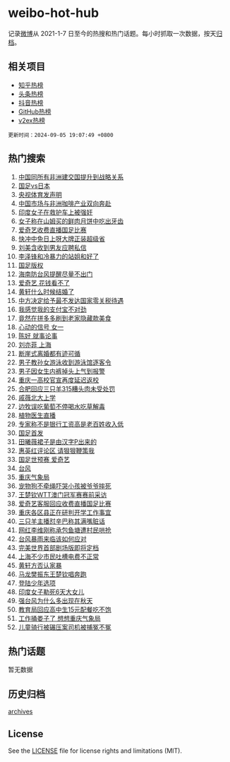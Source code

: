 # weibo-hot-hub

记录[微博](https://www.weibo.com)从 2021-1-7 日至今的热搜和热门话题。每小时抓取一次数据，按天[归档](archives)。

## 相关项目

- [知乎热榜](https://github.com/lonnyzhang423/zhihu-hot-hub)
- [头条热榜](https://github.com/lonnyzhang423/toutiao-hot-hub)
- [抖音热榜](https://github.com/lonnyzhang423/douyin-hot-hub)
- [GitHub热榜](https://github.com/lonnyzhang423/github-hot-hub)
- [v2ex热榜](https://github.com/lonnyzhang423/v2ex-hot-hub)


`更新时间：2024-09-05 19:07:49 +0800`

## 热门搜索

1. [中国同所有非洲建交国提升到战略关系](https://m.weibo.cn/search?containerid=100103type%3D1%26t%3D10%26q%3D%23%E4%B8%AD%E5%9B%BD%E5%90%8C%E6%89%80%E6%9C%89%E9%9D%9E%E6%B4%B2%E5%BB%BA%E4%BA%A4%E5%9B%BD%E6%8F%90%E5%8D%87%E5%88%B0%E6%88%98%E7%95%A5%E5%85%B3%E7%B3%BB%23&stream_entry_id=51&isnewpage=1&extparam=seat%3D1%26filter_type%3Drealtimehot%26stream_entry_id%3D51%26c_type%3D51%26q%3D%2523%25E4%25B8%25AD%25E5%259B%25BD%25E5%2590%258C%25E6%2589%2580%25E6%259C%2589%25E9%259D%259E%25E6%25B4%25B2%25E5%25BB%25BA%25E4%25BA%25A4%25E5%259B%25BD%25E6%258F%2590%25E5%258D%2587%25E5%2588%25B0%25E6%2588%2598%25E7%2595%25A5%25E5%2585%25B3%25E7%25B3%25BB%2523%26cate%3D10103%26dgr%3D0%26pos%3D0%26display_time%3D1725534468%26pre_seqid%3D172553446799800562152)
1. [国足vs日本](https://m.weibo.cn/search?containerid=100103type%3D1%26t%3D10%26q%3D%23%E5%9B%BD%E8%B6%B3vs%E6%97%A5%E6%9C%AC%23&stream_entry_id=31&isnewpage=1&extparam=seat%3D1%26stream_entry_id%3D31%26flag%3D1%26cate%3D5001%26band_rank%3D1%26filter_type%3Drealtimehot%26c_type%3D31%26realpos%3D1%26pos%3D0%26q%3D%2523%25E5%259B%25BD%25E8%25B6%25B3vs%25E6%2597%25A5%25E6%259C%25AC%2523%26dgr%3D0%26lcate%3D5001%26display_time%3D1725534468%26pre_seqid%3D172553446799800562152)
1. [央视体育发声明](https://m.weibo.cn/search?containerid=100103type%3D1%26t%3D10%26q%3D%E5%A4%AE%E8%A7%86%E4%BD%93%E8%82%B2%E5%8F%91%E5%A3%B0%E6%98%8E&stream_entry_id=31&isnewpage=1&extparam=seat%3D1%26stream_entry_id%3D31%26flag%3D1%26cate%3D5001%26band_rank%3D2%26filter_type%3Drealtimehot%26c_type%3D31%26realpos%3D2%26pos%3D1%26q%3D%25E5%25A4%25AE%25E8%25A7%2586%25E4%25BD%2593%25E8%2582%25B2%25E5%258F%2591%25E5%25A3%25B0%25E6%2598%258E%26dgr%3D0%26lcate%3D5001%26display_time%3D1725534468%26pre_seqid%3D172553446799800562152)
1. [中国市场与非洲咖啡产业双向奔赴](https://m.weibo.cn/search?containerid=100103type%3D1%26t%3D10%26q%3D%23%E4%B8%AD%E5%9B%BD%E5%B8%82%E5%9C%BA%E4%B8%8E%E9%9D%9E%E6%B4%B2%E5%92%96%E5%95%A1%E4%BA%A7%E4%B8%9A%E5%8F%8C%E5%90%91%E5%A5%94%E8%B5%B4%23&stream_entry_id=31&isnewpage=1&extparam=seat%3D1%26stream_entry_id%3D31%26flag%3D0%26cate%3D5001%26band_rank%3D3%26filter_type%3Drealtimehot%26c_type%3D31%26realpos%3D3%26pos%3D2%26q%3D%2523%25E4%25B8%25AD%25E5%259B%25BD%25E5%25B8%2582%25E5%259C%25BA%25E4%25B8%258E%25E9%259D%259E%25E6%25B4%25B2%25E5%2592%2596%25E5%2595%25A1%25E4%25BA%25A7%25E4%25B8%259A%25E5%258F%258C%25E5%2590%2591%25E5%25A5%2594%25E8%25B5%25B4%2523%26dgr%3D0%26lcate%3D5001%26display_time%3D1725534468%26pre_seqid%3D172553446799800562152)
1. [印度女子在救护车上被强奸](https://m.weibo.cn/search?containerid=100103type%3D1%26t%3D10%26q%3D%23%E5%8D%B0%E5%BA%A6%E5%A5%B3%E5%AD%90%E5%9C%A8%E6%95%91%E6%8A%A4%E8%BD%A6%E4%B8%8A%E8%A2%AB%E5%BC%BA%E5%A5%B8%23&stream_entry_id=31&isnewpage=1&extparam=seat%3D1%26stream_entry_id%3D31%26flag%3D2%26cate%3D5001%26band_rank%3D4%26filter_type%3Drealtimehot%26c_type%3D31%26realpos%3D4%26pos%3D3%26q%3D%2523%25E5%258D%25B0%25E5%25BA%25A6%25E5%25A5%25B3%25E5%25AD%2590%25E5%259C%25A8%25E6%2595%2591%25E6%258A%25A4%25E8%25BD%25A6%25E4%25B8%258A%25E8%25A2%25AB%25E5%25BC%25BA%25E5%25A5%25B8%2523%26dgr%3D0%26lcate%3D5001%26display_time%3D1725534468%26pre_seqid%3D172553446799800562152)
1. [女子称在山姆买的鲜肉月饼中吃出牙齿](https://m.weibo.cn/search?containerid=100103type%3D1%26t%3D10%26q%3D%23%E5%A5%B3%E5%AD%90%E7%A7%B0%E5%9C%A8%E5%B1%B1%E5%A7%86%E4%B9%B0%E7%9A%84%E9%B2%9C%E8%82%89%E6%9C%88%E9%A5%BC%E4%B8%AD%E5%90%83%E5%87%BA%E7%89%99%E9%BD%BF%23&stream_entry_id=31&isnewpage=1&extparam=seat%3D1%26stream_entry_id%3D31%26flag%3D2%26cate%3D5001%26band_rank%3D5%26filter_type%3Drealtimehot%26c_type%3D31%26realpos%3D5%26pos%3D4%26q%3D%2523%25E5%25A5%25B3%25E5%25AD%2590%25E7%25A7%25B0%25E5%259C%25A8%25E5%25B1%25B1%25E5%25A7%2586%25E4%25B9%25B0%25E7%259A%2584%25E9%25B2%259C%25E8%2582%2589%25E6%259C%2588%25E9%25A5%25BC%25E4%25B8%25AD%25E5%2590%2583%25E5%2587%25BA%25E7%2589%2599%25E9%25BD%25BF%2523%26dgr%3D0%26lcate%3D5001%26display_time%3D1725534468%26pre_seqid%3D172553446799800562152)
1. [爱奇艺收费直播国足比赛](https://m.weibo.cn/search?containerid=100103type%3D1%26t%3D10%26q%3D%E7%88%B1%E5%A5%87%E8%89%BA%E6%94%B6%E8%B4%B9%E7%9B%B4%E6%92%AD%E5%9B%BD%E8%B6%B3%E6%AF%94%E8%B5%9B&stream_entry_id=31&isnewpage=1&extparam=seat%3D1%26stream_entry_id%3D31%26flag%3D0%26cate%3D5001%26band_rank%3D6%26filter_type%3Drealtimehot%26c_type%3D31%26realpos%3D6%26pos%3D5%26q%3D%25E7%2588%25B1%25E5%25A5%2587%25E8%2589%25BA%25E6%2594%25B6%25E8%25B4%25B9%25E7%259B%25B4%25E6%2592%25AD%25E5%259B%25BD%25E8%25B6%25B3%25E6%25AF%2594%25E8%25B5%259B%26dgr%3D0%26lcate%3D5001%26display_time%3D1725534468%26pre_seqid%3D172553446799800562152)
1. [快冲中免日上呀大牌正装超级省](https://m.weibo.cn/search?containerid=100103type%3D1%26t%3D10%26q%3D%23%E5%BF%AB%E5%86%B2%E4%B8%AD%E5%85%8D%E6%97%A5%E4%B8%8A%E5%91%80%E5%A4%A7%E7%89%8C%E6%AD%A3%E8%A3%85%E8%B6%85%E7%BA%A7%E7%9C%81%23&stream_entry_id=31&isnewpage=1&extparam=seat%3D1%26adid%3D253348%26stream_entry_id%3D31%26topic_ad%3D1%26cate%3D5001%26lcate%3D5001%26band_rank%3D7%26c_type%3D31%26is_ad_pos%3D1%26pos%3D6%26q%3D%2523%25E5%25BF%25AB%25E5%2586%25B2%25E4%25B8%25AD%25E5%2585%258D%25E6%2597%25A5%25E4%25B8%258A%25E5%2591%2580%25E5%25A4%25A7%25E7%2589%258C%25E6%25AD%25A3%25E8%25A3%2585%25E8%25B6%2585%25E7%25BA%25A7%25E7%259C%2581%2523%26dgr%3D0%26filter_type%3Drealtimehot%26display_time%3D1725534468%26pre_seqid%3D172553446799800562152)
1. [刘美含收到男友应聘私信](https://m.weibo.cn/search?containerid=100103type%3D1%26t%3D10%26q%3D%E5%88%98%E7%BE%8E%E5%90%AB%E6%94%B6%E5%88%B0%E7%94%B7%E5%8F%8B%E5%BA%94%E8%81%98%E7%A7%81%E4%BF%A1&stream_entry_id=31&isnewpage=1&extparam=seat%3D1%26stream_entry_id%3D31%26flag%3D2%26cate%3D5001%26band_rank%3D7%26filter_type%3Drealtimehot%26c_type%3D31%26realpos%3D7%26pos%3D7%26q%3D%25E5%2588%2598%25E7%25BE%258E%25E5%2590%25AB%25E6%2594%25B6%25E5%2588%25B0%25E7%2594%25B7%25E5%258F%258B%25E5%25BA%2594%25E8%2581%2598%25E7%25A7%2581%25E4%25BF%25A1%26dgr%3D0%26lcate%3D5001%26display_time%3D1725534468%26pre_seqid%3D172553446799800562152)
1. [李泽锋和冷暴力的站姐和好了](https://m.weibo.cn/search?containerid=100103type%3D1%26t%3D10%26q%3D%E6%9D%8E%E6%B3%BD%E9%94%8B%E5%92%8C%E5%86%B7%E6%9A%B4%E5%8A%9B%E7%9A%84%E7%AB%99%E5%A7%90%E5%92%8C%E5%A5%BD%E4%BA%86&stream_entry_id=31&isnewpage=1&extparam=seat%3D1%26stream_entry_id%3D31%26flag%3D0%26cate%3D5001%26band_rank%3D8%26filter_type%3Drealtimehot%26c_type%3D31%26realpos%3D8%26pos%3D8%26q%3D%25E6%259D%258E%25E6%25B3%25BD%25E9%2594%258B%25E5%2592%258C%25E5%2586%25B7%25E6%259A%25B4%25E5%258A%259B%25E7%259A%2584%25E7%25AB%2599%25E5%25A7%2590%25E5%2592%258C%25E5%25A5%25BD%25E4%25BA%2586%26dgr%3D0%26lcate%3D5001%26display_time%3D1725534468%26pre_seqid%3D172553446799800562152)
1. [国足版权](https://m.weibo.cn/search?containerid=100103type%3D1%26t%3D10%26q%3D%23%E5%9B%BD%E8%B6%B3%E7%89%88%E6%9D%83%23&stream_entry_id=31&isnewpage=1&extparam=seat%3D1%26stream_entry_id%3D31%26flag%3D0%26cate%3D5001%26band_rank%3D9%26filter_type%3Drealtimehot%26c_type%3D31%26realpos%3D9%26pos%3D9%26q%3D%2523%25E5%259B%25BD%25E8%25B6%25B3%25E7%2589%2588%25E6%259D%2583%2523%26dgr%3D0%26lcate%3D5001%26display_time%3D1725534468%26pre_seqid%3D172553446799800562152)
1. [海南防台风提醒尽量不出门](https://m.weibo.cn/search?containerid=100103type%3D1%26t%3D10%26q%3D%23%E6%B5%B7%E5%8D%97%E9%98%B2%E5%8F%B0%E9%A3%8E%E6%8F%90%E9%86%92%E5%B0%BD%E9%87%8F%E4%B8%8D%E5%87%BA%E9%97%A8%23&stream_entry_id=31&isnewpage=1&extparam=seat%3D1%26stream_entry_id%3D31%26flag%3D1%26cate%3D5001%26band_rank%3D10%26filter_type%3Drealtimehot%26c_type%3D31%26realpos%3D10%26pos%3D10%26q%3D%2523%25E6%25B5%25B7%25E5%258D%2597%25E9%2598%25B2%25E5%258F%25B0%25E9%25A3%258E%25E6%258F%2590%25E9%2586%2592%25E5%25B0%25BD%25E9%2587%258F%25E4%25B8%258D%25E5%2587%25BA%25E9%2597%25A8%2523%26dgr%3D0%26lcate%3D5001%26display_time%3D1725534468%26pre_seqid%3D172553446799800562152)
1. [爱奇艺 花钱看不了](https://m.weibo.cn/search?containerid=100103type%3D1%26t%3D10%26q%3D%E7%88%B1%E5%A5%87%E8%89%BA+%E8%8A%B1%E9%92%B1%E7%9C%8B%E4%B8%8D%E4%BA%86&stream_entry_id=31&isnewpage=1&extparam=seat%3D1%26stream_entry_id%3D31%26flag%3D1%26cate%3D5001%26band_rank%3D11%26filter_type%3Drealtimehot%26c_type%3D31%26realpos%3D11%26pos%3D11%26q%3D%25E7%2588%25B1%25E5%25A5%2587%25E8%2589%25BA%2520%25E8%258A%25B1%25E9%2592%25B1%25E7%259C%258B%25E4%25B8%258D%25E4%25BA%2586%26dgr%3D0%26lcate%3D5001%26display_time%3D1725534468%26pre_seqid%3D172553446799800562152)
1. [黄轩什么时候结婚了](https://m.weibo.cn/search?containerid=100103type%3D1%26t%3D10%26q%3D%E9%BB%84%E8%BD%A9%E4%BB%80%E4%B9%88%E6%97%B6%E5%80%99%E7%BB%93%E5%A9%9A%E4%BA%86&stream_entry_id=31&isnewpage=1&extparam=seat%3D1%26stream_entry_id%3D31%26flag%3D2%26cate%3D5001%26band_rank%3D12%26filter_type%3Drealtimehot%26c_type%3D31%26realpos%3D12%26pos%3D12%26q%3D%25E9%25BB%2584%25E8%25BD%25A9%25E4%25BB%2580%25E4%25B9%2588%25E6%2597%25B6%25E5%2580%2599%25E7%25BB%2593%25E5%25A9%259A%25E4%25BA%2586%26dgr%3D0%26lcate%3D5001%26display_time%3D1725534468%26pre_seqid%3D172553446799800562152)
1. [中方决定给予最不发达国家零关税待遇](https://m.weibo.cn/search?containerid=100103type%3D1%26t%3D10%26q%3D%23%E4%B8%AD%E6%96%B9%E5%86%B3%E5%AE%9A%E7%BB%99%E4%BA%88%E6%9C%80%E4%B8%8D%E5%8F%91%E8%BE%BE%E5%9B%BD%E5%AE%B6%E9%9B%B6%E5%85%B3%E7%A8%8E%E5%BE%85%E9%81%87%23&stream_entry_id=31&isnewpage=1&extparam=seat%3D1%26stream_entry_id%3D31%26flag%3D1%26cate%3D5001%26band_rank%3D13%26filter_type%3Drealtimehot%26c_type%3D31%26realpos%3D13%26pos%3D13%26q%3D%2523%25E4%25B8%25AD%25E6%2596%25B9%25E5%2586%25B3%25E5%25AE%259A%25E7%25BB%2599%25E4%25BA%2588%25E6%259C%2580%25E4%25B8%258D%25E5%258F%2591%25E8%25BE%25BE%25E5%259B%25BD%25E5%25AE%25B6%25E9%259B%25B6%25E5%2585%25B3%25E7%25A8%258E%25E5%25BE%2585%25E9%2581%2587%2523%26dgr%3D0%26lcate%3D5001%26display_time%3D1725534468%26pre_seqid%3D172553446799800562152)
1. [我感觉我的支付宝不对劲](https://m.weibo.cn/search?containerid=100103type%3D1%26t%3D10%26q%3D%E6%88%91%E6%84%9F%E8%A7%89%E6%88%91%E7%9A%84%E6%94%AF%E4%BB%98%E5%AE%9D%E4%B8%8D%E5%AF%B9%E5%8A%B2&stream_entry_id=31&isnewpage=1&extparam=seat%3D1%26stream_entry_id%3D31%26flag%3D2%26cate%3D5001%26band_rank%3D14%26filter_type%3Drealtimehot%26c_type%3D31%26realpos%3D14%26pos%3D14%26q%3D%25E6%2588%2591%25E6%2584%259F%25E8%25A7%2589%25E6%2588%2591%25E7%259A%2584%25E6%2594%25AF%25E4%25BB%2598%25E5%25AE%259D%25E4%25B8%258D%25E5%25AF%25B9%25E5%258A%25B2%26dgr%3D0%26lcate%3D5001%26display_time%3D1725534468%26pre_seqid%3D172553446799800562152)
1. [竟然在拼多多刷到老家隐藏款美食](https://m.weibo.cn/search?containerid=100103type%3D1%26t%3D10%26q%3D%23%E7%AB%9F%E7%84%B6%E5%9C%A8%E6%8B%BC%E5%A4%9A%E5%A4%9A%E5%88%B7%E5%88%B0%E8%80%81%E5%AE%B6%E9%9A%90%E8%97%8F%E6%AC%BE%E7%BE%8E%E9%A3%9F%23&stream_entry_id=31&isnewpage=1&extparam=seat%3D1%26adid%3D253461%26stream_entry_id%3D31%26flag%3D0%26cate%3D5001%26lcate%3D5001%26band_rank%3D15%26c_type%3D31%26realpos%3D15%26pos%3D15%26q%3D%2523%25E7%25AB%259F%25E7%2584%25B6%25E5%259C%25A8%25E6%258B%25BC%25E5%25A4%259A%25E5%25A4%259A%25E5%2588%25B7%25E5%2588%25B0%25E8%2580%2581%25E5%25AE%25B6%25E9%259A%2590%25E8%2597%258F%25E6%25AC%25BE%25E7%25BE%258E%25E9%25A3%259F%2523%26dgr%3D0%26filter_type%3Drealtimehot%26display_time%3D1725534468%26pre_seqid%3D172553446799800562152)
1. [心动的信号 女一](https://m.weibo.cn/search?containerid=100103type%3D1%26t%3D10%26q%3D%E5%BF%83%E5%8A%A8%E7%9A%84%E4%BF%A1%E5%8F%B7+%E5%A5%B3%E4%B8%80&stream_entry_id=31&isnewpage=1&extparam=seat%3D1%26stream_entry_id%3D31%26flag%3D1%26cate%3D5001%26band_rank%3D16%26filter_type%3Drealtimehot%26c_type%3D31%26realpos%3D16%26pos%3D16%26q%3D%25E5%25BF%2583%25E5%258A%25A8%25E7%259A%2584%25E4%25BF%25A1%25E5%258F%25B7%2520%25E5%25A5%25B3%25E4%25B8%2580%26dgr%3D0%26lcate%3D5001%26display_time%3D1725534468%26pre_seqid%3D172553446799800562152)
1. [陈好 就事论事](https://m.weibo.cn/search?containerid=100103type%3D1%26t%3D10%26q%3D%E9%99%88%E5%A5%BD+%E5%B0%B1%E4%BA%8B%E8%AE%BA%E4%BA%8B&stream_entry_id=31&isnewpage=1&extparam=seat%3D1%26stream_entry_id%3D31%26flag%3D1%26cate%3D5001%26band_rank%3D17%26filter_type%3Drealtimehot%26c_type%3D31%26realpos%3D17%26pos%3D17%26q%3D%25E9%2599%2588%25E5%25A5%25BD%2520%25E5%25B0%25B1%25E4%25BA%258B%25E8%25AE%25BA%25E4%25BA%258B%26dgr%3D0%26lcate%3D5001%26display_time%3D1725534468%26pre_seqid%3D172553446799800562152)
1. [刘亦菲 上海](https://m.weibo.cn/search?containerid=100103type%3D1%26t%3D10%26q%3D%E5%88%98%E4%BA%A6%E8%8F%B2+%E4%B8%8A%E6%B5%B7&stream_entry_id=31&isnewpage=1&extparam=seat%3D1%26stream_entry_id%3D31%26flag%3D1%26cate%3D5001%26band_rank%3D18%26filter_type%3Drealtimehot%26c_type%3D31%26realpos%3D18%26pos%3D18%26q%3D%25E5%2588%2598%25E4%25BA%25A6%25E8%258F%25B2%2520%25E4%25B8%258A%25E6%25B5%25B7%26dgr%3D0%26lcate%3D5001%26display_time%3D1725534468%26pre_seqid%3D172553446799800562152)
1. [断崖式离婚都有迹可循](https://m.weibo.cn/search?containerid=100103type%3D1%26t%3D10%26q%3D%E6%96%AD%E5%B4%96%E5%BC%8F%E7%A6%BB%E5%A9%9A%E9%83%BD%E6%9C%89%E8%BF%B9%E5%8F%AF%E5%BE%AA&stream_entry_id=31&isnewpage=1&extparam=seat%3D1%26stream_entry_id%3D31%26flag%3D0%26cate%3D5001%26band_rank%3D19%26filter_type%3Drealtimehot%26c_type%3D31%26realpos%3D19%26pos%3D19%26q%3D%25E6%2596%25AD%25E5%25B4%2596%25E5%25BC%258F%25E7%25A6%25BB%25E5%25A9%259A%25E9%2583%25BD%25E6%259C%2589%25E8%25BF%25B9%25E5%258F%25AF%25E5%25BE%25AA%26dgr%3D0%26lcate%3D5001%26display_time%3D1725534468%26pre_seqid%3D172553446799800562152)
1. [男子教孙女游泳收到游泳馆逐客令](https://m.weibo.cn/search?containerid=100103type%3D1%26t%3D10%26q%3D%23%E7%94%B7%E5%AD%90%E6%95%99%E5%AD%99%E5%A5%B3%E6%B8%B8%E6%B3%B3%E6%94%B6%E5%88%B0%E6%B8%B8%E6%B3%B3%E9%A6%86%E9%80%90%E5%AE%A2%E4%BB%A4%23&stream_entry_id=31&isnewpage=1&extparam=seat%3D1%26stream_entry_id%3D31%26flag%3D1%26cate%3D5001%26band_rank%3D20%26filter_type%3Drealtimehot%26c_type%3D31%26realpos%3D20%26pos%3D20%26q%3D%2523%25E7%2594%25B7%25E5%25AD%2590%25E6%2595%2599%25E5%25AD%2599%25E5%25A5%25B3%25E6%25B8%25B8%25E6%25B3%25B3%25E6%2594%25B6%25E5%2588%25B0%25E6%25B8%25B8%25E6%25B3%25B3%25E9%25A6%2586%25E9%2580%2590%25E5%25AE%25A2%25E4%25BB%25A4%2523%26dgr%3D0%26lcate%3D5001%26display_time%3D1725534468%26pre_seqid%3D172553446799800562152)
1. [男子因女生内裤掉头上气到报警](https://m.weibo.cn/search?containerid=100103type%3D1%26t%3D10%26q%3D%23%E7%94%B7%E5%AD%90%E5%9B%A0%E5%A5%B3%E7%94%9F%E5%86%85%E8%A3%A4%E6%8E%89%E5%A4%B4%E4%B8%8A%E6%B0%94%E5%88%B0%E6%8A%A5%E8%AD%A6%23&stream_entry_id=31&isnewpage=1&extparam=seat%3D1%26stream_entry_id%3D31%26flag%3D2%26cate%3D5001%26band_rank%3D21%26filter_type%3Drealtimehot%26c_type%3D31%26realpos%3D21%26pos%3D21%26q%3D%2523%25E7%2594%25B7%25E5%25AD%2590%25E5%259B%25A0%25E5%25A5%25B3%25E7%2594%259F%25E5%2586%2585%25E8%25A3%25A4%25E6%258E%2589%25E5%25A4%25B4%25E4%25B8%258A%25E6%25B0%2594%25E5%2588%25B0%25E6%258A%25A5%25E8%25AD%25A6%2523%26dgr%3D0%26lcate%3D5001%26display_time%3D1725534468%26pre_seqid%3D172553446799800562152)
1. [重庆一高校官宣再度延迟返校](https://m.weibo.cn/search?containerid=100103type%3D1%26t%3D10%26q%3D%23%E9%87%8D%E5%BA%86%E4%B8%80%E9%AB%98%E6%A0%A1%E5%AE%98%E5%AE%A3%E5%86%8D%E5%BA%A6%E5%BB%B6%E8%BF%9F%E8%BF%94%E6%A0%A1%23&stream_entry_id=31&isnewpage=1&extparam=seat%3D1%26stream_entry_id%3D31%26flag%3D1%26cate%3D5001%26band_rank%3D22%26filter_type%3Drealtimehot%26c_type%3D31%26realpos%3D22%26pos%3D22%26q%3D%2523%25E9%2587%258D%25E5%25BA%2586%25E4%25B8%2580%25E9%25AB%2598%25E6%25A0%25A1%25E5%25AE%2598%25E5%25AE%25A3%25E5%2586%258D%25E5%25BA%25A6%25E5%25BB%25B6%25E8%25BF%259F%25E8%25BF%2594%25E6%25A0%25A1%2523%26dgr%3D0%26lcate%3D5001%26display_time%3D1725534468%26pre_seqid%3D172553446799800562152)
1. [合肥回应三只羊315糟头肉未受处罚](https://m.weibo.cn/search?containerid=100103type%3D1%26t%3D10%26q%3D%23%E5%90%88%E8%82%A5%E5%9B%9E%E5%BA%94%E4%B8%89%E5%8F%AA%E7%BE%8A315%E7%B3%9F%E5%A4%B4%E8%82%89%E6%9C%AA%E5%8F%97%E5%A4%84%E7%BD%9A%23&stream_entry_id=31&isnewpage=1&extparam=seat%3D1%26stream_entry_id%3D31%26flag%3D0%26cate%3D5001%26band_rank%3D23%26filter_type%3Drealtimehot%26c_type%3D31%26realpos%3D23%26pos%3D23%26q%3D%2523%25E5%2590%2588%25E8%2582%25A5%25E5%259B%259E%25E5%25BA%2594%25E4%25B8%2589%25E5%258F%25AA%25E7%25BE%258A315%25E7%25B3%259F%25E5%25A4%25B4%25E8%2582%2589%25E6%259C%25AA%25E5%258F%2597%25E5%25A4%2584%25E7%25BD%259A%2523%26dgr%3D0%26lcate%3D5001%26display_time%3D1725534468%26pre_seqid%3D172553446799800562152)
1. [戚薇北大上学](https://m.weibo.cn/search?containerid=100103type%3D1%26t%3D10%26q%3D%23%E6%88%9A%E8%96%87%E5%8C%97%E5%A4%A7%E4%B8%8A%E5%AD%A6%23&stream_entry_id=31&isnewpage=1&extparam=seat%3D1%26stream_entry_id%3D31%26flag%3D2%26cate%3D5001%26band_rank%3D24%26filter_type%3Drealtimehot%26c_type%3D31%26realpos%3D24%26pos%3D24%26q%3D%2523%25E6%2588%259A%25E8%2596%2587%25E5%258C%2597%25E5%25A4%25A7%25E4%25B8%258A%25E5%25AD%25A6%2523%26dgr%3D0%26lcate%3D5001%26display_time%3D1725534468%26pre_seqid%3D172553446799800562152)
1. [边牧误吃葡萄不停喝水吃草解毒](https://m.weibo.cn/search?containerid=100103type%3D1%26t%3D10%26q%3D%23%E8%BE%B9%E7%89%A7%E8%AF%AF%E5%90%83%E8%91%A1%E8%90%84%E4%B8%8D%E5%81%9C%E5%96%9D%E6%B0%B4%E5%90%83%E8%8D%89%E8%A7%A3%E6%AF%92%23&stream_entry_id=31&isnewpage=1&extparam=seat%3D1%26stream_entry_id%3D31%26flag%3D0%26cate%3D5001%26band_rank%3D25%26filter_type%3Drealtimehot%26c_type%3D31%26realpos%3D25%26pos%3D25%26q%3D%2523%25E8%25BE%25B9%25E7%2589%25A7%25E8%25AF%25AF%25E5%2590%2583%25E8%2591%25A1%25E8%2590%2584%25E4%25B8%258D%25E5%2581%259C%25E5%2596%259D%25E6%25B0%25B4%25E5%2590%2583%25E8%258D%2589%25E8%25A7%25A3%25E6%25AF%2592%2523%26dgr%3D0%26lcate%3D5001%26display_time%3D1725534468%26pre_seqid%3D172553446799800562152)
1. [植物医生直播](https://m.weibo.cn/search?containerid=100103type%3D1%26t%3D10%26q%3D%E6%A4%8D%E7%89%A9%E5%8C%BB%E7%94%9F%E7%9B%B4%E6%92%AD&stream_entry_id=31&isnewpage=1&extparam=seat%3D1%26stream_entry_id%3D31%26flag%3D1%26cate%3D5001%26band_rank%3D26%26filter_type%3Drealtimehot%26c_type%3D31%26realpos%3D26%26pos%3D26%26q%3D%25E6%25A4%258D%25E7%2589%25A9%25E5%258C%25BB%25E7%2594%259F%25E7%259B%25B4%25E6%2592%25AD%26dgr%3D0%26lcate%3D5001%26display_time%3D1725534468%26pre_seqid%3D172553446799800562152)
1. [专家称不是银行工资高是老百姓收入低](https://m.weibo.cn/search?containerid=100103type%3D1%26t%3D10%26q%3D%23%E4%B8%93%E5%AE%B6%E7%A7%B0%E4%B8%8D%E6%98%AF%E9%93%B6%E8%A1%8C%E5%B7%A5%E8%B5%84%E9%AB%98%E6%98%AF%E8%80%81%E7%99%BE%E5%A7%93%E6%94%B6%E5%85%A5%E4%BD%8E%23&stream_entry_id=31&isnewpage=1&extparam=seat%3D1%26stream_entry_id%3D31%26flag%3D1%26cate%3D5001%26band_rank%3D27%26filter_type%3Drealtimehot%26c_type%3D31%26realpos%3D27%26pos%3D27%26q%3D%2523%25E4%25B8%2593%25E5%25AE%25B6%25E7%25A7%25B0%25E4%25B8%258D%25E6%2598%25AF%25E9%2593%25B6%25E8%25A1%258C%25E5%25B7%25A5%25E8%25B5%2584%25E9%25AB%2598%25E6%2598%25AF%25E8%2580%2581%25E7%2599%25BE%25E5%25A7%2593%25E6%2594%25B6%25E5%2585%25A5%25E4%25BD%258E%2523%26dgr%3D0%26lcate%3D5001%26display_time%3D1725534468%26pre_seqid%3D172553446799800562152)
1. [国足首发](https://m.weibo.cn/search?containerid=100103type%3D1%26t%3D10%26q%3D%E5%9B%BD%E8%B6%B3%E9%A6%96%E5%8F%91&stream_entry_id=31&isnewpage=1&extparam=seat%3D1%26stream_entry_id%3D31%26flag%3D0%26cate%3D5001%26band_rank%3D28%26filter_type%3Drealtimehot%26c_type%3D31%26realpos%3D28%26pos%3D28%26q%3D%25E5%259B%25BD%25E8%25B6%25B3%25E9%25A6%2596%25E5%258F%2591%26dgr%3D0%26lcate%3D5001%26display_time%3D1725534468%26pre_seqid%3D172553446799800562152)
1. [田曦薇裙子是由汉字P出来的](https://m.weibo.cn/search?containerid=100103type%3D1%26t%3D10%26q%3D%23%E7%94%B0%E6%9B%A6%E8%96%87%E8%A3%99%E5%AD%90%E6%98%AF%E7%94%B1%E6%B1%89%E5%AD%97P%E5%87%BA%E6%9D%A5%E7%9A%84%23&stream_entry_id=31&isnewpage=1&extparam=seat%3D1%26stream_entry_id%3D31%26flag%3D1%26cate%3D5001%26band_rank%3D29%26filter_type%3Drealtimehot%26c_type%3D31%26realpos%3D29%26pos%3D29%26q%3D%2523%25E7%2594%25B0%25E6%259B%25A6%25E8%2596%2587%25E8%25A3%2599%25E5%25AD%2590%25E6%2598%25AF%25E7%2594%25B1%25E6%25B1%2589%25E5%25AD%2597P%25E5%2587%25BA%25E6%259D%25A5%25E7%259A%2584%2523%26dgr%3D0%26lcate%3D5001%26display_time%3D1725534468%26pre_seqid%3D172553446799800562152)
1. [惠英红评论区 请狠狠鞭策我](https://m.weibo.cn/search?containerid=100103type%3D1%26t%3D10%26q%3D%E6%83%A0%E8%8B%B1%E7%BA%A2%E8%AF%84%E8%AE%BA%E5%8C%BA+%E8%AF%B7%E7%8B%A0%E7%8B%A0%E9%9E%AD%E7%AD%96%E6%88%91&stream_entry_id=31&isnewpage=1&extparam=seat%3D1%26stream_entry_id%3D31%26flag%3D0%26cate%3D5001%26band_rank%3D30%26filter_type%3Drealtimehot%26c_type%3D31%26realpos%3D30%26pos%3D30%26q%3D%25E6%2583%25A0%25E8%258B%25B1%25E7%25BA%25A2%25E8%25AF%2584%25E8%25AE%25BA%25E5%258C%25BA%2520%25E8%25AF%25B7%25E7%258B%25A0%25E7%258B%25A0%25E9%259E%25AD%25E7%25AD%2596%25E6%2588%2591%26dgr%3D0%26lcate%3D5001%26display_time%3D1725534468%26pre_seqid%3D172553446799800562152)
1. [国足世预赛 爱奇艺](https://m.weibo.cn/search?containerid=100103type%3D1%26t%3D10%26q%3D%E5%9B%BD%E8%B6%B3%E4%B8%96%E9%A2%84%E8%B5%9B+%E7%88%B1%E5%A5%87%E8%89%BA&stream_entry_id=31&isnewpage=1&extparam=seat%3D1%26stream_entry_id%3D31%26flag%3D0%26cate%3D5001%26band_rank%3D31%26filter_type%3Drealtimehot%26c_type%3D31%26realpos%3D31%26pos%3D31%26q%3D%25E5%259B%25BD%25E8%25B6%25B3%25E4%25B8%2596%25E9%25A2%2584%25E8%25B5%259B%2520%25E7%2588%25B1%25E5%25A5%2587%25E8%2589%25BA%26dgr%3D0%26lcate%3D5001%26display_time%3D1725534468%26pre_seqid%3D172553446799800562152)
1. [台风](https://m.weibo.cn/search?containerid=100103type%3D1%26t%3D10%26q%3D%E5%8F%B0%E9%A3%8E&stream_entry_id=31&isnewpage=1&extparam=seat%3D1%26stream_entry_id%3D31%26flag%3D0%26cate%3D5001%26band_rank%3D32%26filter_type%3Drealtimehot%26c_type%3D31%26realpos%3D32%26pos%3D32%26q%3D%25E5%258F%25B0%25E9%25A3%258E%26dgr%3D0%26lcate%3D5001%26display_time%3D1725534468%26pre_seqid%3D172553446799800562152)
1. [重庆气象局](https://m.weibo.cn/search?containerid=100103type%3D1%26t%3D10%26q%3D%E9%87%8D%E5%BA%86%E6%B0%94%E8%B1%A1%E5%B1%80&stream_entry_id=31&isnewpage=1&extparam=seat%3D1%26stream_entry_id%3D31%26flag%3D0%26cate%3D5001%26band_rank%3D33%26filter_type%3Drealtimehot%26c_type%3D31%26realpos%3D33%26pos%3D33%26q%3D%25E9%2587%258D%25E5%25BA%2586%25E6%25B0%2594%25E8%25B1%25A1%25E5%25B1%2580%26dgr%3D0%26lcate%3D5001%26display_time%3D1725534468%26pre_seqid%3D172553446799800562152)
1. [宠物狗不牵绳吓哭小孩被爷爷摔死](https://m.weibo.cn/search?containerid=100103type%3D1%26t%3D10%26q%3D%23%E5%AE%A0%E7%89%A9%E7%8B%97%E4%B8%8D%E7%89%B5%E7%BB%B3%E5%90%93%E5%93%AD%E5%B0%8F%E5%AD%A9%E8%A2%AB%E7%88%B7%E7%88%B7%E6%91%94%E6%AD%BB%23&stream_entry_id=31&isnewpage=1&extparam=seat%3D1%26stream_entry_id%3D31%26flag%3D0%26cate%3D5001%26band_rank%3D34%26filter_type%3Drealtimehot%26c_type%3D31%26realpos%3D34%26pos%3D34%26q%3D%2523%25E5%25AE%25A0%25E7%2589%25A9%25E7%258B%2597%25E4%25B8%258D%25E7%2589%25B5%25E7%25BB%25B3%25E5%2590%2593%25E5%2593%25AD%25E5%25B0%258F%25E5%25AD%25A9%25E8%25A2%25AB%25E7%2588%25B7%25E7%2588%25B7%25E6%2591%2594%25E6%25AD%25BB%2523%26dgr%3D0%26lcate%3D5001%26display_time%3D1725534468%26pre_seqid%3D172553446799800562152)
1. [王楚钦WTT澳门冠军赛赛前采访](https://m.weibo.cn/search?containerid=100103type%3D1%26t%3D10%26q%3D%23%E7%8E%8B%E6%A5%9A%E9%92%A6WTT%E6%BE%B3%E9%97%A8%E5%86%A0%E5%86%9B%E8%B5%9B%E8%B5%9B%E5%89%8D%E9%87%87%E8%AE%BF%23&stream_entry_id=31&isnewpage=1&extparam=seat%3D1%26stream_entry_id%3D31%26flag%3D1%26cate%3D5001%26band_rank%3D35%26filter_type%3Drealtimehot%26c_type%3D31%26realpos%3D35%26pos%3D35%26q%3D%2523%25E7%258E%258B%25E6%25A5%259A%25E9%2592%25A6WTT%25E6%25BE%25B3%25E9%2597%25A8%25E5%2586%25A0%25E5%2586%259B%25E8%25B5%259B%25E8%25B5%259B%25E5%2589%258D%25E9%2587%2587%25E8%25AE%25BF%2523%26dgr%3D0%26lcate%3D5001%26display_time%3D1725534468%26pre_seqid%3D172553446799800562152)
1. [爱奇艺客服回应收费直播国足比赛](https://m.weibo.cn/search?containerid=100103type%3D1%26t%3D10%26q%3D%23%E7%88%B1%E5%A5%87%E8%89%BA%E5%AE%A2%E6%9C%8D%E5%9B%9E%E5%BA%94%E6%94%B6%E8%B4%B9%E7%9B%B4%E6%92%AD%E5%9B%BD%E8%B6%B3%E6%AF%94%E8%B5%9B%23&stream_entry_id=31&isnewpage=1&extparam=seat%3D1%26stream_entry_id%3D31%26flag%3D1%26cate%3D5001%26band_rank%3D36%26filter_type%3Drealtimehot%26c_type%3D31%26realpos%3D36%26pos%3D36%26q%3D%2523%25E7%2588%25B1%25E5%25A5%2587%25E8%2589%25BA%25E5%25AE%25A2%25E6%259C%258D%25E5%259B%259E%25E5%25BA%2594%25E6%2594%25B6%25E8%25B4%25B9%25E7%259B%25B4%25E6%2592%25AD%25E5%259B%25BD%25E8%25B6%25B3%25E6%25AF%2594%25E8%25B5%259B%2523%26dgr%3D0%26lcate%3D5001%26display_time%3D1725534468%26pre_seqid%3D172553446799800562152)
1. [重庆各区县正在研判开学工作事宜](https://m.weibo.cn/search?containerid=100103type%3D1%26t%3D10%26q%3D%23%E9%87%8D%E5%BA%86%E5%90%84%E5%8C%BA%E5%8E%BF%E6%AD%A3%E5%9C%A8%E7%A0%94%E5%88%A4%E5%BC%80%E5%AD%A6%E5%B7%A5%E4%BD%9C%E4%BA%8B%E5%AE%9C%23&stream_entry_id=31&isnewpage=1&extparam=seat%3D1%26stream_entry_id%3D31%26flag%3D1%26cate%3D5001%26band_rank%3D37%26filter_type%3Drealtimehot%26c_type%3D31%26realpos%3D37%26pos%3D37%26q%3D%2523%25E9%2587%258D%25E5%25BA%2586%25E5%2590%2584%25E5%258C%25BA%25E5%258E%25BF%25E6%25AD%25A3%25E5%259C%25A8%25E7%25A0%2594%25E5%2588%25A4%25E5%25BC%2580%25E5%25AD%25A6%25E5%25B7%25A5%25E4%25BD%259C%25E4%25BA%258B%25E5%25AE%259C%2523%26dgr%3D0%26lcate%3D5001%26display_time%3D1725534468%26pre_seqid%3D172553446799800562152)
1. [三只羊主播怼辛巴称其满嘴脏话](https://m.weibo.cn/search?containerid=100103type%3D1%26t%3D10%26q%3D%23%E4%B8%89%E5%8F%AA%E7%BE%8A%E4%B8%BB%E6%92%AD%E6%80%BC%E8%BE%9B%E5%B7%B4%E7%A7%B0%E5%85%B6%E6%BB%A1%E5%98%B4%E8%84%8F%E8%AF%9D%23&stream_entry_id=31&isnewpage=1&extparam=seat%3D1%26stream_entry_id%3D31%26flag%3D0%26cate%3D5001%26band_rank%3D38%26filter_type%3Drealtimehot%26c_type%3D31%26realpos%3D38%26pos%3D38%26q%3D%2523%25E4%25B8%2589%25E5%258F%25AA%25E7%25BE%258A%25E4%25B8%25BB%25E6%2592%25AD%25E6%2580%25BC%25E8%25BE%259B%25E5%25B7%25B4%25E7%25A7%25B0%25E5%2585%25B6%25E6%25BB%25A1%25E5%2598%25B4%25E8%2584%258F%25E8%25AF%259D%2523%26dgr%3D0%26lcate%3D5001%26display_time%3D1725534468%26pre_seqid%3D172553446799800562152)
1. [网红李维刚称承包鱼塘遭村民哄抢](https://m.weibo.cn/search?containerid=100103type%3D1%26t%3D10%26q%3D%23%E7%BD%91%E7%BA%A2%E6%9D%8E%E7%BB%B4%E5%88%9A%E7%A7%B0%E6%89%BF%E5%8C%85%E9%B1%BC%E5%A1%98%E9%81%AD%E6%9D%91%E6%B0%91%E5%93%84%E6%8A%A2%23&stream_entry_id=31&isnewpage=1&extparam=seat%3D1%26stream_entry_id%3D31%26flag%3D1%26cate%3D5001%26band_rank%3D39%26filter_type%3Drealtimehot%26c_type%3D31%26realpos%3D39%26pos%3D39%26q%3D%2523%25E7%25BD%2591%25E7%25BA%25A2%25E6%259D%258E%25E7%25BB%25B4%25E5%2588%259A%25E7%25A7%25B0%25E6%2589%25BF%25E5%258C%2585%25E9%25B1%25BC%25E5%25A1%2598%25E9%2581%25AD%25E6%259D%2591%25E6%25B0%2591%25E5%2593%2584%25E6%258A%25A2%2523%26dgr%3D0%26lcate%3D5001%26display_time%3D1725534468%26pre_seqid%3D172553446799800562152)
1. [台风暴雨来临该如何应对](https://m.weibo.cn/search?containerid=100103type%3D1%26t%3D10%26q%3D%23%E5%8F%B0%E9%A3%8E%E6%9A%B4%E9%9B%A8%E6%9D%A5%E4%B8%B4%E8%AF%A5%E5%A6%82%E4%BD%95%E5%BA%94%E5%AF%B9%23&stream_entry_id=31&isnewpage=1&extparam=seat%3D1%26stream_entry_id%3D31%26flag%3D0%26cate%3D5001%26band_rank%3D40%26filter_type%3Drealtimehot%26c_type%3D31%26realpos%3D40%26pos%3D40%26q%3D%2523%25E5%258F%25B0%25E9%25A3%258E%25E6%259A%25B4%25E9%259B%25A8%25E6%259D%25A5%25E4%25B8%25B4%25E8%25AF%25A5%25E5%25A6%2582%25E4%25BD%2595%25E5%25BA%2594%25E5%25AF%25B9%2523%26dgr%3D0%26lcate%3D5001%26display_time%3D1725534468%26pre_seqid%3D172553446799800562152)
1. [完美世界首部剧场版即将定档](https://m.weibo.cn/search?containerid=100103type%3D1%26t%3D10%26q%3D%E5%AE%8C%E7%BE%8E%E4%B8%96%E7%95%8C%E9%A6%96%E9%83%A8%E5%89%A7%E5%9C%BA%E7%89%88%E5%8D%B3%E5%B0%86%E5%AE%9A%E6%A1%A3&stream_entry_id=31&isnewpage=1&extparam=seat%3D1%26stream_entry_id%3D31%26flag%3D1%26cate%3D5001%26band_rank%3D41%26filter_type%3Drealtimehot%26c_type%3D31%26realpos%3D41%26pos%3D41%26q%3D%25E5%25AE%258C%25E7%25BE%258E%25E4%25B8%2596%25E7%2595%258C%25E9%25A6%2596%25E9%2583%25A8%25E5%2589%25A7%25E5%259C%25BA%25E7%2589%2588%25E5%258D%25B3%25E5%25B0%2586%25E5%25AE%259A%25E6%25A1%25A3%26dgr%3D0%26lcate%3D5001%26display_time%3D1725534468%26pre_seqid%3D172553446799800562152)
1. [上海不少市民吐槽电费不正常](https://m.weibo.cn/search?containerid=100103type%3D1%26t%3D10%26q%3D%23%E4%B8%8A%E6%B5%B7%E4%B8%8D%E5%B0%91%E5%B8%82%E6%B0%91%E5%90%90%E6%A7%BD%E7%94%B5%E8%B4%B9%E4%B8%8D%E6%AD%A3%E5%B8%B8%23&stream_entry_id=31&isnewpage=1&extparam=seat%3D1%26stream_entry_id%3D31%26flag%3D1%26cate%3D5001%26band_rank%3D42%26filter_type%3Drealtimehot%26c_type%3D31%26realpos%3D42%26pos%3D42%26q%3D%2523%25E4%25B8%258A%25E6%25B5%25B7%25E4%25B8%258D%25E5%25B0%2591%25E5%25B8%2582%25E6%25B0%2591%25E5%2590%2590%25E6%25A7%25BD%25E7%2594%25B5%25E8%25B4%25B9%25E4%25B8%258D%25E6%25AD%25A3%25E5%25B8%25B8%2523%26dgr%3D0%26lcate%3D5001%26display_time%3D1725534468%26pre_seqid%3D172553446799800562152)
1. [黄轩方否认家暴](https://m.weibo.cn/search?containerid=100103type%3D1%26t%3D10%26q%3D%23%E9%BB%84%E8%BD%A9%E6%96%B9%E5%90%A6%E8%AE%A4%E5%AE%B6%E6%9A%B4%23&stream_entry_id=31&isnewpage=1&extparam=seat%3D1%26stream_entry_id%3D31%26flag%3D0%26cate%3D5001%26band_rank%3D43%26filter_type%3Drealtimehot%26c_type%3D31%26realpos%3D43%26pos%3D43%26q%3D%2523%25E9%25BB%2584%25E8%25BD%25A9%25E6%2596%25B9%25E5%2590%25A6%25E8%25AE%25A4%25E5%25AE%25B6%25E6%259A%25B4%2523%26dgr%3D0%26lcate%3D5001%26display_time%3D1725534468%26pre_seqid%3D172553446799800562152)
1. [马龙樊振东王楚钦唱奔跑](https://m.weibo.cn/search?containerid=100103type%3D1%26t%3D10%26q%3D%23%E9%A9%AC%E9%BE%99%E6%A8%8A%E6%8C%AF%E4%B8%9C%E7%8E%8B%E6%A5%9A%E9%92%A6%E5%94%B1%E5%A5%94%E8%B7%91%23&stream_entry_id=31&isnewpage=1&extparam=seat%3D1%26stream_entry_id%3D31%26flag%3D1%26cate%3D5001%26band_rank%3D44%26filter_type%3Drealtimehot%26c_type%3D31%26realpos%3D44%26pos%3D44%26q%3D%2523%25E9%25A9%25AC%25E9%25BE%2599%25E6%25A8%258A%25E6%258C%25AF%25E4%25B8%259C%25E7%258E%258B%25E6%25A5%259A%25E9%2592%25A6%25E5%2594%25B1%25E5%25A5%2594%25E8%25B7%2591%2523%26dgr%3D0%26lcate%3D5001%26display_time%3D1725534468%26pre_seqid%3D172553446799800562152)
1. [登陆少年选项](https://m.weibo.cn/search?containerid=100103type%3D1%26t%3D10%26q%3D%E7%99%BB%E9%99%86%E5%B0%91%E5%B9%B4%E9%80%89%E9%A1%B9&stream_entry_id=31&isnewpage=1&extparam=seat%3D1%26stream_entry_id%3D31%26flag%3D1%26cate%3D5001%26band_rank%3D45%26filter_type%3Drealtimehot%26c_type%3D31%26realpos%3D45%26pos%3D45%26q%3D%25E7%2599%25BB%25E9%2599%2586%25E5%25B0%2591%25E5%25B9%25B4%25E9%2580%2589%25E9%25A1%25B9%26dgr%3D0%26lcate%3D5001%26display_time%3D1725534468%26pre_seqid%3D172553446799800562152)
1. [印度女子勒死6天大女儿](https://m.weibo.cn/search?containerid=100103type%3D1%26t%3D10%26q%3D%23%E5%8D%B0%E5%BA%A6%E5%A5%B3%E5%AD%90%E5%8B%92%E6%AD%BB6%E5%A4%A9%E5%A4%A7%E5%A5%B3%E5%84%BF%23&stream_entry_id=31&isnewpage=1&extparam=seat%3D1%26stream_entry_id%3D31%26flag%3D0%26cate%3D5001%26band_rank%3D46%26filter_type%3Drealtimehot%26c_type%3D31%26realpos%3D46%26pos%3D46%26q%3D%2523%25E5%258D%25B0%25E5%25BA%25A6%25E5%25A5%25B3%25E5%25AD%2590%25E5%258B%2592%25E6%25AD%25BB6%25E5%25A4%25A9%25E5%25A4%25A7%25E5%25A5%25B3%25E5%2584%25BF%2523%26dgr%3D0%26lcate%3D5001%26display_time%3D1725534468%26pre_seqid%3D172553446799800562152)
1. [强台风为什么多出现在秋天](https://m.weibo.cn/search?containerid=100103type%3D1%26t%3D10%26q%3D%23%E5%BC%BA%E5%8F%B0%E9%A3%8E%E4%B8%BA%E4%BB%80%E4%B9%88%E5%A4%9A%E5%87%BA%E7%8E%B0%E5%9C%A8%E7%A7%8B%E5%A4%A9%23&stream_entry_id=31&isnewpage=1&extparam=seat%3D1%26stream_entry_id%3D31%26flag%3D1%26cate%3D5001%26band_rank%3D47%26filter_type%3Drealtimehot%26c_type%3D31%26realpos%3D47%26pos%3D47%26q%3D%2523%25E5%25BC%25BA%25E5%258F%25B0%25E9%25A3%258E%25E4%25B8%25BA%25E4%25BB%2580%25E4%25B9%2588%25E5%25A4%259A%25E5%2587%25BA%25E7%258E%25B0%25E5%259C%25A8%25E7%25A7%258B%25E5%25A4%25A9%2523%26dgr%3D0%26lcate%3D5001%26display_time%3D1725534468%26pre_seqid%3D172553446799800562152)
1. [教育局回应高中生15元配餐吃不饱](https://m.weibo.cn/search?containerid=100103type%3D1%26t%3D10%26q%3D%23%E6%95%99%E8%82%B2%E5%B1%80%E5%9B%9E%E5%BA%94%E9%AB%98%E4%B8%AD%E7%94%9F15%E5%85%83%E9%85%8D%E9%A4%90%E5%90%83%E4%B8%8D%E9%A5%B1%23&stream_entry_id=31&isnewpage=1&extparam=seat%3D1%26stream_entry_id%3D31%26flag%3D1%26cate%3D5001%26band_rank%3D48%26filter_type%3Drealtimehot%26c_type%3D31%26realpos%3D48%26pos%3D48%26q%3D%2523%25E6%2595%2599%25E8%2582%25B2%25E5%25B1%2580%25E5%259B%259E%25E5%25BA%2594%25E9%25AB%2598%25E4%25B8%25AD%25E7%2594%259F15%25E5%2585%2583%25E9%2585%258D%25E9%25A4%2590%25E5%2590%2583%25E4%25B8%258D%25E9%25A5%25B1%2523%26dgr%3D0%26lcate%3D5001%26display_time%3D1725534468%26pre_seqid%3D172553446799800562152)
1. [工作捅娄子了 想想重庆气象局](https://m.weibo.cn/search?containerid=100103type%3D1%26t%3D10%26q%3D%E5%B7%A5%E4%BD%9C%E6%8D%85%E5%A8%84%E5%AD%90%E4%BA%86+%E6%83%B3%E6%83%B3%E9%87%8D%E5%BA%86%E6%B0%94%E8%B1%A1%E5%B1%80&stream_entry_id=31&isnewpage=1&extparam=seat%3D1%26stream_entry_id%3D31%26flag%3D0%26cate%3D5001%26band_rank%3D49%26filter_type%3Drealtimehot%26c_type%3D31%26realpos%3D49%26pos%3D49%26q%3D%25E5%25B7%25A5%25E4%25BD%259C%25E6%258D%2585%25E5%25A8%2584%25E5%25AD%2590%25E4%25BA%2586%2520%25E6%2583%25B3%25E6%2583%25B3%25E9%2587%258D%25E5%25BA%2586%25E6%25B0%2594%25E8%25B1%25A1%25E5%25B1%2580%26dgr%3D0%26lcate%3D5001%26display_time%3D1725534468%26pre_seqid%3D172553446799800562152)
1. [儿童骑行被碾压案司机被捕冤不冤](https://m.weibo.cn/search?containerid=100103type%3D1%26t%3D10%26q%3D%23%E5%84%BF%E7%AB%A5%E9%AA%91%E8%A1%8C%E8%A2%AB%E7%A2%BE%E5%8E%8B%E6%A1%88%E5%8F%B8%E6%9C%BA%E8%A2%AB%E6%8D%95%E5%86%A4%E4%B8%8D%E5%86%A4%23&stream_entry_id=31&isnewpage=1&extparam=seat%3D1%26stream_entry_id%3D31%26flag%3D1%26cate%3D5001%26band_rank%3D50%26filter_type%3Drealtimehot%26c_type%3D31%26realpos%3D50%26pos%3D50%26q%3D%2523%25E5%2584%25BF%25E7%25AB%25A5%25E9%25AA%2591%25E8%25A1%258C%25E8%25A2%25AB%25E7%25A2%25BE%25E5%258E%258B%25E6%25A1%2588%25E5%258F%25B8%25E6%259C%25BA%25E8%25A2%25AB%25E6%258D%2595%25E5%2586%25A4%25E4%25B8%258D%25E5%2586%25A4%2523%26dgr%3D0%26lcate%3D5001%26display_time%3D1725534468%26pre_seqid%3D172553446799800562152)

## 热门话题

暂无数据

## 历史归档

[archives](archives)

## License

See the [LICENSE](LICENSE) file for license rights and limitations (MIT).
